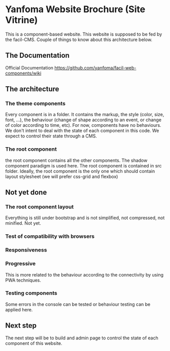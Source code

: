 # Yanfoma Website Brochure (Site Vitrine)
This is a component-based website. This website is supposed to be fed by the facil-CMS. Couple of things to know about this architecture below.

## The Documentation

Official Documentation https://github.com/yanfoma/facil-web-components/wiki

## The architecture

### The theme components
Every component is in a folder. It contains the markup, the style (color, size, font, ...), the behaviour (change of shape according to an event, or change of color according to time, etc). For now, components have no behaviours. We don't intent to deal with the state of each component in this code. We expect to control their state through a CMS.

### The root component
the root component contains all the other components. The shadow component paradigm is used here. The root component is contained in src folder.
Ideally, the root component is the only one which should contain layout stylesheet (we will prefer css-grid and flexbox)

## Not yet done
### The root component layout
Everything is still under bootstrap and is not simplified, not compressed, not minified. Not yet.

### Test of compatibility with browsers

### Responsiveness

### Progressive
This is more related to the behaviour according to the connectivity by using PWA techniques.

### Testing components
Some errors in the console can be tested or behaviour testing can be applied here.

## Next step
The next step will be to build and admin page to control the state of each component of this website.
